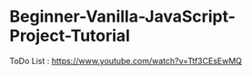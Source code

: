 # Beginner-Vanilla-JavaScript-Project-Tutorial
ToDo List : https://www.youtube.com/watch?v=Ttf3CEsEwMQ

